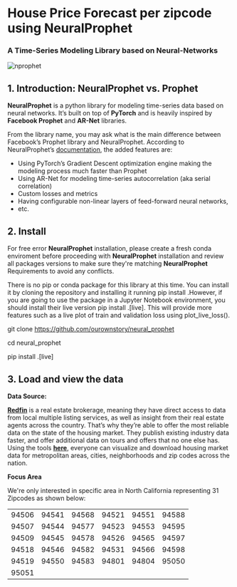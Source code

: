 
# House Price Forecast per zipcode using NeuralProphet
### A Time-Series Modeling Library based on Neural-Networks

![nprophet](https://user-images.githubusercontent.com/67468718/121110043-80e46780-c7c1-11eb-8aa4-9b9330156d09.JPG)

## 1. Introduction: NeuralProphet vs. Prophet

**NeuralProphet** is a python library for modeling time-series data based on neural networks. It’s built on top of **PyTorch** and is heavily inspired by **Facebook Prophet** and **AR-Net** libraries.

From the library name, you may ask what is the main difference between Facebook’s Prophet library and NeuralProphet. According to NeuralProphet’s [documentation](http://neuralprophet.com/changes-from-prophet/), the added features are:
 * Using PyTorch’s Gradient Descent optimization engine making the modeling process much faster than Prophet
 * Using AR-Net for modeling time-series autocorrelation (aka serial correlation)
 * Custom losses and metrics
 * Having configurable non-linear layers of feed-forward neural networks,
 * etc.


## 2. Install

For free error **NeuralProphet** installation, please create a fresh conda enviroment before proceeding with **NeuralProphet** installation and review all packages versions to make sure they're matching **NeuralProphet** Requirements to avoid any conflicts.

There is no pip or conda package for this library at this time. You can install it by cloning the repository and installing it running pip install .However, if you are going to use the package in a Jupyter Notebook environment, you should install their live version pip install .[live]. This will provide more features such as a live plot of train and validation loss using plot_live_loss().

git clone https://github.com/ourownstory/neural_prophet 

cd neural_prophet 

pip install .[live]


## 3. Load and view the data

**Data Source:**

**[Redfin](https://www.redfin.com/)** is a real estate brokerage, meaning they have direct access to data from local multiple listing services, as well as insight from their real estate agents across the country. That’s why they’re able to offer the most reliable data on the state of the housing market. They publish existing industry data faster, and offer additional data on tours and offers that no one else has. Using the tools **[here](https://www.redfin.com/news/data-center/)**, everyone can visualize and download housing market data for metropolitan areas, cities, neighborhoods and zip codes across the nation.

**Focus Area**

We're only interested in specific area in North California representing 31 Zipcodes as shown below: 

|||||||
|:--:|:--:|:--:|:--:|:--:|:--:|
|94506|	94541|	94568|	94521|	94551|	94588|
|94507	|94544|	94577|	94523|	94553|	94595|
|94509	|94545	|94578|	94526|	94565|	94597|
|94518	|94546	|94582|	94531|	94566|	94598|
|94519	|94550|	94583|	94801|	94804|	95050|
|95051					








